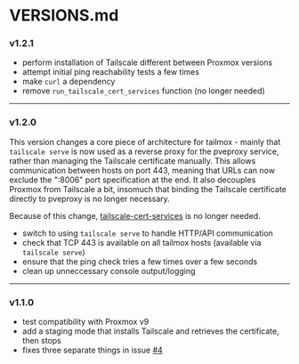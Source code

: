 # VERSIONS.md

### v1.2.1

 - perform installation of Tailscale different between Proxmox versions
 - attempt initial ping reachability tests a few times
 - make `curl` a dependency
 - remove `run_tailscale_cert_services` function (no longer needed)

---

### v1.2.0

This version changes a core piece of architecture for tailmox - mainly that `tailscale serve` is now used as a reverse proxy for the pveproxy service, rather than managing the Tailscale certificate manually. This allows communication between hosts on port 443, meaning that URLs can now exclude the ":8006" port specification at the end. It also decouples Proxmox from Tailscale a bit, insomuch that binding the Tailscale certificate directly to pveproxy is no longer necessary.

Because of this change, [tailscale-cert-services](https://github.com/willjasen/tailscale-cert-services) is no longer needed.

- switch to using `tailscale serve` to handle HTTP/API communication
- check that TCP 443 is available on all tailmox hosts (available via `tailscale serve`)
- ensure that the ping check tries a few times over a few seconds
- clean up unneccessary console output/logging

---

### v1.1.0

 - test compatibility with Proxmox v9
 - add a staging mode that installs Tailscale and retrieves the certificate, then stops
 - fixes three separate things in issue [#4](https://github.com/willjasen/tailmox/issues/4)
